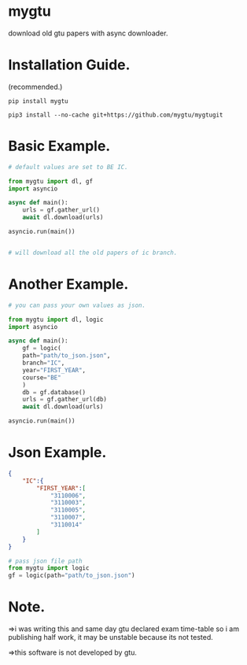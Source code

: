 # mygtu

download old gtu papers 
with async downloader.


# Installation Guide.
(recommended.)
```text
pip install mygtu
```
```text
pip3 install --no-cache git+https://github.com/mygtu/mygtugit
```

# Basic Example.

```py
# default values are set to BE IC.

from mygtu import dl, gf
import asyncio

async def main():
    urls = gf.gather_url()
    await dl.download(urls)

asyncio.run(main())


# will download all the old papers of ic branch.
```



# Another Example.
```py
# you can pass your own values as json.

from mygtu import dl, logic
import asyncio

async def main():
    gf = logic(
    path="path/to_json.json", 
    branch="IC", 
    year="FIRST_YEAR",
    course="BE"
    )
    db = gf.database()
    urls = gf.gather_url(db)
    await dl.download(urls)

asyncio.run(main())
```

# Json Example.

```json
{
    "IC":{
        "FIRST_YEAR":[
            "3110006",
            "3110003",
            "3110005",
            "3110007",
            "3110014"
        ]
    }
}
```

```py
# pass json file path
from mygtu import logic
gf = logic(path="path/to_json.json")
```

# Note.

=>i was writing this and same day gtu declared
exam time-table so i am publishing half work,
it may be unstable because its not tested.

=>this software is not developed by gtu.
